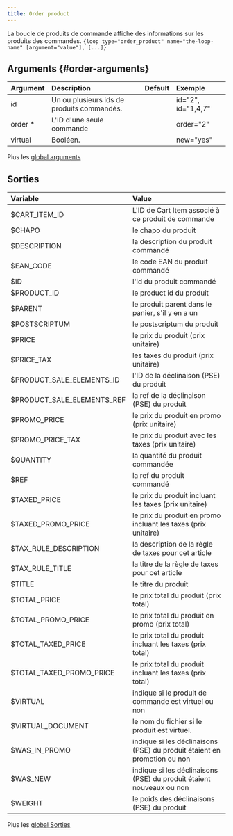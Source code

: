 ```yaml
---
title: Order product
---
```


La boucle de produits de commande affiche des informations sur les produits des commandes.
`{loop type="order_product" name="the-loop-name" [argument="value"], [...]}`

## Arguments {#order-arguments}

| Argument | Description                                | Default | Exemple            |
|----------|:-------------------------------------------|:-------:|:-------------------|
| id       | Un ou plusieurs ids de produits commandés. |         | id="2", id="1,4,7" |
| order *  | L'ID d'une seule commande                  |         | order="2"          |
| virtual  | Booléen.                                   |         | new="yes"          |

Plus les [global arguments](./global_arguments)

## Sorties

| Variable                   | Value                                                                    |
|:---------------------------|:-------------------------------------------------------------------------|
| $CART_ITEM_ID              | L'ID de Cart Item associé à ce produit de commande                       |
| $CHAPO                     | le chapo du produit                                                      |
| $DESCRIPTION               | la description du produit commandé                                       |
| $EAN_CODE                  | le code EAN du produit commandé                                          |
| $ID                        | l'id du produit commandé                                                 |
| $PRODUCT_ID                | le product id du produit                                                 |
| $PARENT                    | le produit parent dans le panier, s'il y en a un                         |
| $POSTSCRIPTUM              | le postscriptum du produit                                               |
| $PRICE                     | le prix du produit (prix unitaire)                                       |
| $PRICE_TAX                 | les taxes du produit (prix unitaire)                                     |
| $PRODUCT_SALE_ELEMENTS_ID  | l'ID de la déclinaison (PSE) du produit                                  |
| $PRODUCT_SALE_ELEMENTS_REF | la ref de la déclinaison (PSE) du produit                                |
| $PROMO_PRICE               | le prix du produit en promo (prix unitaire)                              |
| $PROMO_PRICE_TAX           | le prix du produit avec les taxes (prix unitaire)                        |
| $QUANTITY                  | la quantité du produit commandée                                         |
| $REF                       | la ref du produit commandé                                               |
| $TAXED_PRICE               | le prix du produit incluant les taxes (prix unitaire)                    |
| $TAXED_PROMO_PRICE         | le prix du produit en promo incluant les taxes (prix unitaire)           |
| $TAX_RULE_DESCRIPTION      | la description de la règle de taxes pour cet article                     |
| $TAX_RULE_TITLE            | la titre de la règle de taxes pour cet article                           |
| $TITLE                     | le titre du produit                                                      |
| $TOTAL_PRICE               | le prix total du produit (prix total)                                    |
| $TOTAL_PROMO_PRICE         | le prix total du produit en promo (prix total)                           |
| $TOTAL_TAXED_PRICE         | le prix total du produit incluant les taxes (prix total)                 |
| $TOTAL_TAXED_PROMO_PRICE   | le prix total du produit incluant les taxes (prix total)                 |
| $VIRTUAL                   | indique si le produit de commande est virtuel ou non                     |
| $VIRTUAL_DOCUMENT          | le nom du fichier si le produit est virtuel.                             |
| $WAS_IN_PROMO              | indique si les déclinaisons (PSE) du produit étaient en promotion ou non |
| $WAS_NEW                   | indique si les déclinaisons (PSE) du produit étaient nouveaux ou non     |
| $WEIGHT                    | le poids des déclinaisons (PSE) du produit                               |

Plus les [global Sorties](./global_Sorties)
